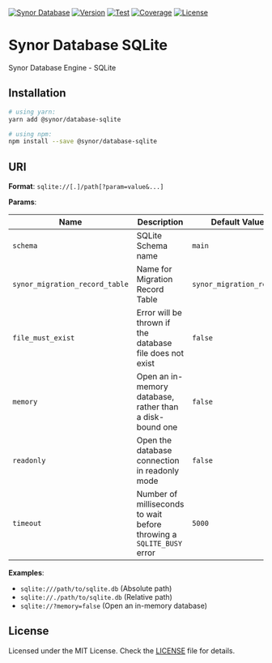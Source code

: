 [![Synor Database](https://img.shields.io/badge/synor-database-blue?style=for-the-badge)](https://github.com/Synor)
[![Version](https://img.shields.io/npm/v/@synor/database-sqlite?style=for-the-badge)](https://npmjs.org/package/@synor/database-sqlite)
[![Test](https://img.shields.io/travis/com/Synor/database-sqlite/master?label=Test&style=for-the-badge)](https://travis-ci.com/Synor/database-sqlite)
[![Coverage](https://img.shields.io/codecov/c/gh/Synor/database-sqlite/master?style=for-the-badge)](https://codecov.io/gh/Synor/database-sqlite)
[![License](https://img.shields.io/github/license/Synor/database-sqlite?style=for-the-badge)](https://github.com/Synor/database-sqlite/blob/master/LICENSE)

# Synor Database SQLite

Synor Database Engine - SQLite

## Installation

```sh
# using yarn:
yarn add @synor/database-sqlite

# using npm:
npm install --save @synor/database-sqlite
```

## URI

**Format**: `sqlite://[.]/path[?param=value&...]`

**Params**:

| Name                           | Description                                                          | Default Value            |
| ------------------------------ | -------------------------------------------------------------------- | ------------------------ |
| `schema`                       | SQLite Schema name                                                   | `main`                   |
| `synor_migration_record_table` | Name for Migration Record Table                                      | `synor_migration_record` |
| `file_must_exist`              | Error will be thrown if the database file does not exist             | `false`                  |
| `memory`                       | Open an in-memory database, rather than a disk-bound one             | `false`                  |
| `readonly`                     | Open the database connection in readonly mode                        | `false`                  |
| `timeout`                      | Number of milliseconds to wait before throwing a `SQLITE_BUSY` error | `5000`                   |

**Examples**:

- `sqlite:///path/to/sqlite.db` (Absolute path)
- `sqlite://./path/to/sqlite.db` (Relative path)
- `sqlite://?memory=false` (Open an in-memory database)

## License

Licensed under the MIT License. Check the [LICENSE](./LICENSE) file for details.
